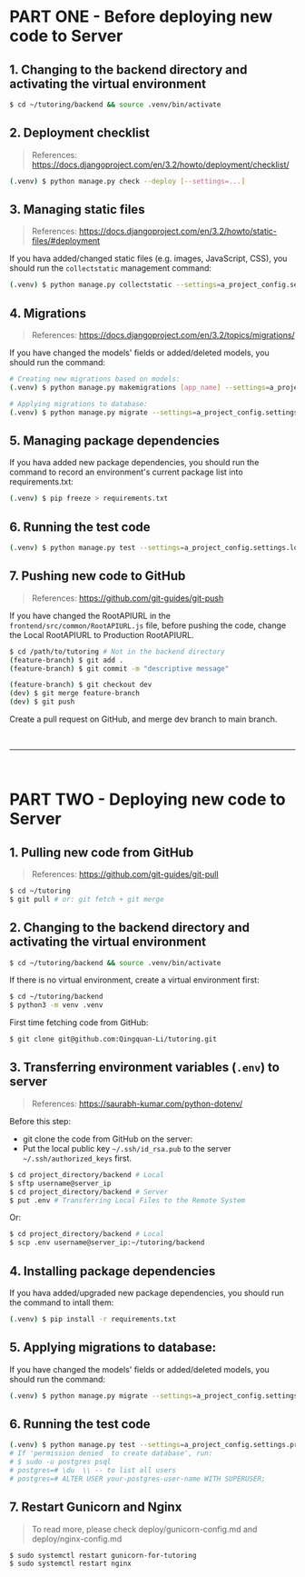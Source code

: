 # PART ONE - Before deploying new code to Server

## 1. Changing to the backend directory and activating the virtual environment

```bash
$ cd ~/tutoring/backend && source .venv/bin/activate
```

## 2. Deployment checklist
> References:
> https://docs.djangoproject.com/en/3.2/howto/deployment/checklist/

```bash
(.venv) $ python manage.py check --deploy [--settings=...]
```

## 3. Managing static files
> References:
> https://docs.djangoproject.com/en/3.2/howto/static-files/#deployment

If you hava added/changed static files (e.g. images, JavaScript, CSS),
you should run the `collectstatic` management command:

```bash
(.venv) $ python manage.py collectstatic --settings=a_project_config.settings.local
```

## 4. Migrations
> References:
> https://docs.djangoproject.com/en/3.2/topics/migrations/

If you have changed the models' fields or added/deleted models,
you should run the command:

```bash
# Creating new migrations based on models:
(.venv) $ python manage.py makemigrations [app_name] --settings=a_project_config.settings.local

# Applying migrations to database:
(.venv) $ python manage.py migrate --settings=a_project_config.settings.local
```

## 5. Managing package dependencies

If you hava added new package dependencies, you should run the command
to record an environment's current package list into requirements.txt:

```bash
(.venv) $ pip freeze > requirements.txt
```

## 6. Running the test code
```bash
(.venv) $ python manage.py test --settings=a_project_config.settings.local
```

## 7. Pushing new code to GitHub
> References:
> https://github.com/git-guides/git-push

If you have changed the RootAPIURL in the `frontend/src/common/RootAPIURL.js` file,
before pushing the code, change the Local RootAPIURL to Production RootAPIURL.

```bash
$ cd /path/to/tutoring # Not in the backend directory
(feature-branch) $ git add .
(feature-branch) $ git commit -m "descriptive message"

(feature-branch) $ git checkout dev
(dev) $ git merge feature-branch
(dev) $ git push
```

Create a pull request on GitHub, and merge dev branch to main branch.

<br>

---

<br>

# PART TWO - Deploying new code to Server

## 1. Pulling new code from GitHub
> References:
> https://github.com/git-guides/git-pull

```bash
$ cd ~/tutoring
$ git pull # or: git fetch + git merge
```

## 2. Changing to the backend directory and activating the virtual environment
```bash
$ cd ~/tutoring/backend && source .venv/bin/activate
```

If there is no virtual environment,
create a virtual environment first:
```bash
$ cd ~/tutoring/backend
$ python3 -m venv .venv
```

First time fetching code from GitHub:
```bash
$ git clone git@github.com:Qingquan-Li/tutoring.git
```

## 3. Transferring environment variables (`.env`) to server
> References:
> https://saurabh-kumar.com/python-dotenv/

Before this step:
- git clone the code from GitHub on the server:
- Put the local public key `~/.ssh/id_rsa.pub`
to the server `~/.ssh/authorized_keys` first.

```bash
$ cd project_directory/backend # Local
$ sftp username@server_ip
$ cd project_directory/backend # Server
$ put .env # Transferring Local Files to the Remote System
```

Or:

```bash
$ cd project_directory/backend # Local
$ scp .env username@server_ip:~/tutoring/backend
```

## 4. Installing package dependencies

If you hava added/upgraded new package dependencies,
you should run the command to intall them:

```bash
(.venv) $ pip install -r requirements.txt
```

## 5. Applying migrations to database:

If you have changed the models' fields or added/deleted models,
you should run the command:

```bash
(.venv) $ python manage.py migrate --settings=a_project_config.settings.production
```

## 6. Running the test code
```bash
(.venv) $ python manage.py test --settings=a_project_config.settings.production
# If 'permission denied  to create database', run:
# $ sudo -u postgres psql
# postgres=# \du  \\ -- to list all users
# postgres=# ALTER USER your-postgres-user-name WITH SUPERUSER;
```

## 7. Restart Gunicorn and Nginx

> To read more, please check deploy/gunicorn-config.md and deploy/nginx-config.md

```bash
$ sudo systemctl restart gunicorn-for-tutoring
$ sudo systemctl restart nginx
```
